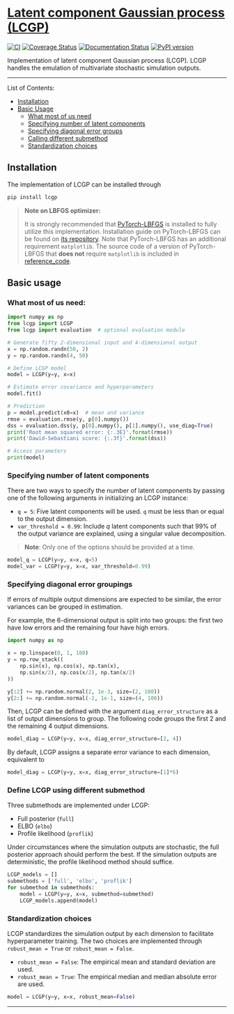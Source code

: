 # [Latent component Gaussian process (LCGP)](https://github.com/mosesyhc/LCGP)

[![CI](https://github.com/mosesyhc/lcgp/actions/workflows/ci.yml/badge.svg?branch=main)](https://github.com/mosesyhc/LCGP/actions/workflows/ci.yml)
[![Coverage Status](https://coveralls.io/repos/github/mosesyhc/LCGP/badge.svg)](https://coveralls.io/github/mosesyhc/LCGP)
[![Documentation Status](https://readthedocs.org/projects/lcgp/badge/?version=latest)](https://lcgp.readthedocs.io/en/latest/?badge=latest)
[![PyPI version](https://badge.fury.io/py/lcgp.svg)](https://badge.fury.io/py/lcgp)

Implementation of latent component Gaussian process (LCGP).  LCGP handles the emulation
of multivariate stochastic simulation outputs. 

___

List of Contents:

- [Installation](#installation)
- [Basic Usage](#basic-usage)
  - [What most of us need](#what-most-of-us-need)
  - [Specifying number of latent components](#specifying-number-of-latent-components)
  - [Specifying diagonal error groups](#specifying-diagonal-error-groupings)
  - [Calling different submethod](#define-lcgp-using-different-submethod)
  - [Standardization choices](#standardization-choices)


## Installation
The implementation of LCGP can be installed through

```bash
pip install lcgp
```

> **Note on LBFGS optimizer:** 
> 
> It is strongly recommended that 
> [PyTorch-LBFGS](https://github.com/hjmshi/PyTorch-LBFGS) is installed to fully utilize
> this implementation.
> Installation guide on PyTorch-LBFGS can be found on 
> [its repository](https://github.com/hjmshi/PyTorch-LBFGS).
> Note that PyTorch-LBFGS has an additional requirement `matplotlib`.  The source code of a version
> of PyTorch-LBFGS that **does not** require `matplotlib` is included in [reference_code](reference_code/).
> 

## Basic usage
### What most of us need:
```python
import numpy as np
from lcgp import LCGP
from lcgp import evaluation  # optional evaluation module

# Generate fifty 2-dimensional input and 4-dimensional output
x = np.random.randn(50, 2)
y = np.random.randn(4, 50)

# Define LCGP model
model = LCGP(y=y, x=x)

# Estimate error covariance and hyperparameters
model.fit()

# Prediction
p = model.predict(x0=x)  # mean and variance
rmse = evaluation.rmse(y, p[0].numpy())
dss = evaluation.dss(y, p[0].numpy(), p[1].numpy(), use_diag=True)
print('Root mean squared error: {:.3E}'.format(rmse))
print('Dawid-Sebastiani score: {:.3f}'.format(dss))

# Access parameters
print(model)
```

### Specifying number of latent components
There are two ways to specify the number of latent components by 
passing one of the following arguments in initializing an LCGP instance:

- `q = 5`: Five latent components will be used.  `q` must be less than or 
equal to the output dimension.
- `var_threshold = 0.99`: Include $q$ latent components such that 99% of the output 
variance are explained, using a singular value decomposition.

> **Note**: Only one of the options should be provided at a time.

```python
model_q = LCGP(y=y, x=x, q=5)
model_var = LCGP(y=y, x=x, var_threshold=0.99)
```

### Specifying diagonal error groupings
If errors of multiple output dimensions are expected to be similar, the error variances
can be grouped in estimation.  

For example, the 6-dimensional output is split into two groups: the
first two have low errors and the remaining four have high errors.

```python
import numpy as np

x = np.linspace(0, 1, 100)
y = np.row_stack((
    np.sin(x), np.cos(x), np.tan(x),
    np.sin(x/2), np.cos(x/2), np.tan(x/2)
))

y[:2] += np.random.normal(2, 1e-3, size=(2, 100))
y[2:] += np.random.normal(-2, 1e-1, size=(4, 100))
```

Then, LCGP can be defined with the argument `diag_error_structure` as a list
of output dimensions to group.  The following code groups the first 2 and the remaining 
4 output dimensions.
```python
model_diag = LCGP(y=y, x=x, diag_error_structure=[2, 4])
```

By default, LCGP assigns a separate error variance to each dimension,
equivalent to 

```python
model_diag = LCGP(y=y, x=x, diag_error_structure=[1]*6)
```

### Define LCGP using different submethod
Three submethods are implemented under LCGP:

* Full posterior (`full`)
* ELBO (`elbo`)
* Profile likelihood (`proflik`)

Under circumstances where the simulation outputs are stochastic, the full posterior 
approach should perform the best.  If the simulation outputs are deterministic, the
profile likelihood method should suffice. 

```python
LCGP_models = []
submethods = ['full', 'elbo', 'proflik']
for submethod in submethods:
    model = LCGP(y=y, x=x, submethod=submethod)
    LCGP_models.append(model)
```

### Standardization choices
LCGP standardizes the simulation output by each dimension to facilitate hyperparameter
training.  The two choices are implemented through `robust_mean = True` or 
`robust_mean = False`. 

* `robust_mean = False`: The empirical mean and standard deviation are used.
* `robust_mean = True`: The empirical median and median absolute error are used.

```python
model = LCGP(y=y, x=x, robust_mean=False)
```

---
